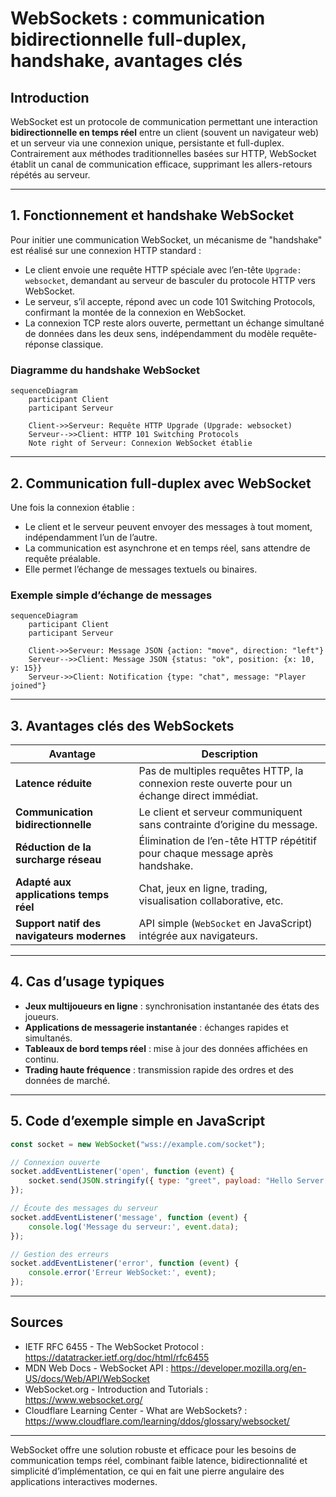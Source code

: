 # WebSockets : communication bidirectionnelle full-duplex, handshake, avantages clés

## Introduction

WebSocket est un protocole de communication permettant une interaction **bidirectionnelle en temps réel** entre un client (souvent un navigateur web) et un serveur via une connexion unique, persistante et full-duplex. Contrairement aux méthodes traditionnelles basées sur HTTP, WebSocket établit un canal de communication efficace, supprimant les allers-retours répétés au serveur.

---

## 1. Fonctionnement et handshake WebSocket

Pour initier une communication WebSocket, un mécanisme de "handshake" est réalisé sur une connexion HTTP standard :

- Le client envoie une requête HTTP spéciale avec l’en-tête `Upgrade: websocket`, demandant au serveur de basculer du protocole HTTP vers WebSocket.
- Le serveur, s’il accepte, répond avec un code 101 Switching Protocols, confirmant la montée de la connexion en WebSocket.
- La connexion TCP reste alors ouverte, permettant un échange simultané de données dans les deux sens, indépendamment du modèle requête-réponse classique.

### Diagramme du handshake WebSocket

```mermaid
sequenceDiagram
    participant Client
    participant Serveur

    Client->>Serveur: Requête HTTP Upgrade (Upgrade: websocket)
    Serveur-->>Client: HTTP 101 Switching Protocols
    Note right of Serveur: Connexion WebSocket établie
```

---

## 2. Communication full-duplex avec WebSocket

Une fois la connexion établie :

- Le client et le serveur peuvent envoyer des messages à tout moment, indépendamment l’un de l’autre.
- La communication est asynchrone et en temps réel, sans attendre de requête préalable.
- Elle permet l’échange de messages textuels ou binaires.

### Exemple simple d’échange de messages

```mermaid
sequenceDiagram
    participant Client
    participant Serveur

    Client->>Serveur: Message JSON {action: "move", direction: "left"}
    Serveur-->>Client: Message JSON {status: "ok", position: {x: 10, y: 15}}
    Serveur->>Client: Notification {type: "chat", message: "Player joined"}
```

---

## 3. Avantages clés des WebSockets

| Avantage                      | Description |
|-------------------------------|-------------|
| **Latence réduite**           | Pas de multiples requêtes HTTP, la connexion reste ouverte pour un échange direct immédiat. |
| **Communication bidirectionnelle** | Le client et serveur communiquent sans contrainte d’origine du message. |
| **Réduction de la surcharge réseau** | Élimination de l’en-tête HTTP répétitif pour chaque message après handshake. |
| **Adapté aux applications temps réel** | Chat, jeux en ligne, trading, visualisation collaborative, etc. |
| **Support natif des navigateurs modernes** | API simple (`WebSocket` en JavaScript) intégrée aux navigateurs. |

---

## 4. Cas d’usage typiques

- **Jeux multijoueurs en ligne** : synchronisation instantanée des états des joueurs.
- **Applications de messagerie instantanée** : échanges rapides et simultanés.
- **Tableaux de bord temps réel** : mise à jour des données affichées en continu.
- **Trading haute fréquence** : transmission rapide des ordres et des données de marché.

---

## 5. Code d’exemple simple en JavaScript

```javascript
const socket = new WebSocket("wss://example.com/socket");

// Connexion ouverte
socket.addEventListener('open', function (event) {
    socket.send(JSON.stringify({ type: "greet", payload: "Hello Server!" }));
});

// Écoute des messages du serveur
socket.addEventListener('message', function (event) {
    console.log('Message du serveur:', event.data);
});

// Gestion des erreurs
socket.addEventListener('error', function (event) {
    console.error('Erreur WebSocket:', event);
});
```

---

## Sources

- IETF RFC 6455 - The WebSocket Protocol : https://datatracker.ietf.org/doc/html/rfc6455  
- MDN Web Docs - WebSocket API : https://developer.mozilla.org/en-US/docs/Web/API/WebSocket  
- WebSocket.org - Introduction and Tutorials : https://www.websocket.org/  
- Cloudflare Learning Center - What are WebSockets? : https://www.cloudflare.com/learning/ddos/glossary/websocket/  

---

WebSocket offre une solution robuste et efficace pour les besoins de communication temps réel, combinant faible latence, bidirectionnalité et simplicité d’implémentation, ce qui en fait une pierre angulaire des applications interactives modernes.